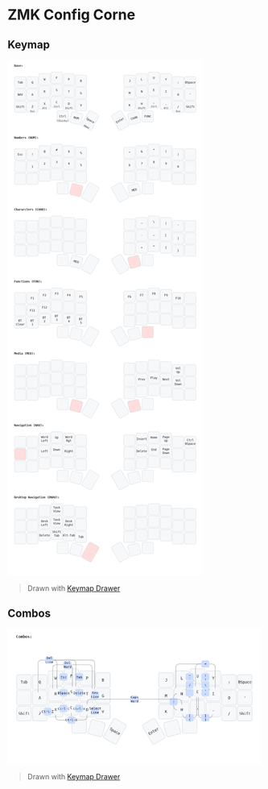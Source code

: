 # ZMK Config Corne

## Keymap

<img src="img/corne_keymap.png">

> Drawn with [Keymap Drawer](/caksoylar/keymap-drawer)

## Combos

<img src="img/corne_combos_map.png">

> Drawn with [Keymap Drawer](/caksoylar/keymap-drawer)

